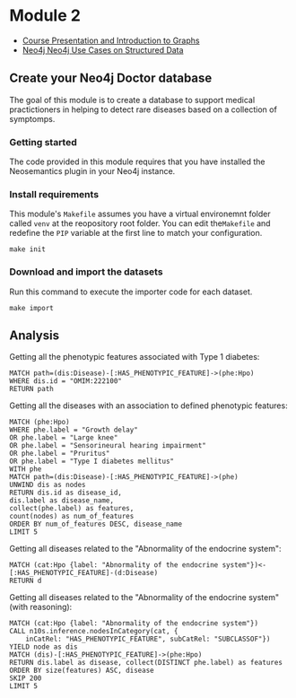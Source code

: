 # Module 2
* [Course Presentation and Introduction to Graphs](https://docs.google.com/presentation/d/1r08E8qqqLyIF61M6bpBZ3zR8341b5-DzeAIBOBPz9-I/edit?usp=sharing)
* [Neo4j Neo4j Use Cases on Structured Data](https://docs.google.com/presentation/d/1JhF5BLIviPmdjDAVxqDkm8aMFkoesHb_Us5GP-T4POk/edit?usp=sharing)

## Create your Neo4j Doctor database
The goal of this module is to create a database to support medical practictioners in helping to detect rare diseases based on a collection of symptomps.

### Getting started
The code provided in this module requires that you have installed the Neosemantics plugin in your Neo4j instance.

### Install requirements
This module's `Makefile` assumes you have a virtual environemnt folder called `venv` 
at the reopository root folder. You can edit the`Makefile` and redefine the `PIP` variable
at the first line to match your configuration.
```shell
make init
```

### Download and import the datasets
Run this command to execute the importer code for each dataset.
```shell
make import
```

## Analysis
Getting all the phenotypic features associated with Type 1 diabetes:
```cypher
MATCH path=(dis:Disease)-[:HAS_PHENOTYPIC_FEATURE]->(phe:Hpo)
WHERE dis.id = "OMIM:222100"
RETURN path
```

Getting all the diseases with an association to defined phenotypic features:
```cypher
MATCH (phe:Hpo)
WHERE phe.label = "Growth delay"
OR phe.label = "Large knee"
OR phe.label = "Sensorineural hearing impairment"
OR phe.label = "Pruritus"
OR phe.label = "Type I diabetes mellitus"
WITH phe
MATCH path=(dis:Disease)-[:HAS_PHENOTYPIC_FEATURE]->(phe)
UNWIND dis as nodes
RETURN dis.id as disease_id, 
dis.label as disease_name,
collect(phe.label) as features,
count(nodes) as num_of_features
ORDER BY num_of_features DESC, disease_name
LIMIT 5
```

Getting all diseases related to the "Abnormality of the endocrine system":
```cypher
MATCH (cat:Hpo {label: "Abnormality of the endocrine system"})<-[:HAS_PHENOTYPIC_FEATURE]-(d:Disease)
RETURN d
```

Getting all diseases related to the "Abnormality of the endocrine system" (with reasoning):
```cypher
MATCH (cat:Hpo {label: "Abnormality of the endocrine system"})
CALL n10s.inference.nodesInCategory(cat, { 
    inCatRel: "HAS_PHENOTYPIC_FEATURE", subCatRel: "SUBCLASSOF"})
YIELD node as dis
MATCH (dis)-[:HAS_PHENOTYPIC_FEATURE]->(phe:Hpo)
RETURN dis.label as disease, collect(DISTINCT phe.label) as features
ORDER BY size(features) ASC, disease
SKIP 200
LIMIT 5
```
